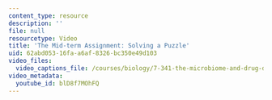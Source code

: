 ```yaml
---
content_type: resource
description: ''
file: null
resourcetype: Video
title: 'The Mid-term Assignment: Solving a Puzzle'
uid: 62abd053-16fa-a6af-8326-bc350e49d103
video_files:
  video_captions_file: /courses/biology/7-341-the-microbiome-and-drug-delivery-cross-species-communication-in-health-and-disease-spring-2018/instructor-insights/the-mid-term-assignment-solving-a-puzzle/blD8f7MOhFQ.vtt
video_metadata:
  youtube_id: blD8f7MOhFQ
---
```

